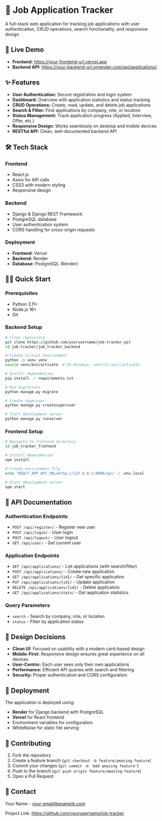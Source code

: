 # 🎯 Job Application Tracker

A full-stack web application for tracking job applications with user authentication, CRUD operations, search functionality, and responsive design.

## 🚀 Live Demo

- **Frontend:** https://your-frontend-url.vercel.app
- **Backend API:** https://your-backend-url.onrender.com/api/applications/

## ✨ Features

- **User Authentication:** Secure registration and login system
- **Dashboard:** Overview with application statistics and status tracking
- **CRUD Operations:** Create, read, update, and delete job applications
- **Search & Filter:** Find applications by company, role, or location
- **Status Management:** Track application progress (Applied, Interview, Offer, etc.)
- **Responsive Design:** Works seamlessly on desktop and mobile devices
- **RESTful API:** Clean, well-documented backend API

## 🛠️ Tech Stack

### Frontend
- React.js
- Axios for API calls
- CSS3 with modern styling
- Responsive design

### Backend
- Django & Django REST Framework
- PostgreSQL database
- User authentication system
- CORS handling for cross-origin requests

### Deployment
- **Frontend:** Vercel
- **Backend:** Render
- **Database:** PostgreSQL (Render)

## 🏃‍♂️ Quick Start

### Prerequisites
- Python 3.11+
- Node.js 16+
- Git

### Backend Setup
```bash
# Clone repository
git clone https://github.com/yourusername/job-tracker.git
cd job-tracker/job_tracker_backend

# Create virtual environment
python -m venv venv
source venv/bin/activate  # On Windows: venv\Scripts\activate

# Install dependencies
pip install -r requirements.txt

# Run migrations
python manage.py migrate

# Create superuser
python manage.py createsuperuser

# Start development server
python manage.py runserver
```

### Frontend Setup
```bash
# Navigate to frontend directory
cd job_tracker_frontend

# Install dependencies
npm install

# Create environment file
echo "REACT_APP_API_URL=http://127.0.0.1:8000/api" > .env.local

# Start development server
npm start
```

## 📄 API Documentation

### Authentication Endpoints
- `POST /api/register/` - Register new user
- `POST /api/login/` - User login
- `POST /api/logout/` - User logout
- `GET /api/user/` - Get current user

### Application Endpoints
- `GET /api/applications/` - List applications (with search/filter)
- `POST /api/applications/` - Create new application
- `GET /api/applications/{id}/` - Get specific application
- `PUT /api/applications/{id}/` - Update application
- `DELETE /api/applications/{id}/` - Delete application
- `GET /api/applications/stats/` - Get application statistics

### Query Parameters
- `search` - Search by company, role, or location
- `status` - Filter by application status

## 🎨 Design Decisions

- **Clean UI:** Focused on usability with a modern card-based design
- **Mobile-First:** Responsive design ensures great experience on all devices
- **User-Centric:** Each user sees only their own applications
- **Performance:** Efficient API queries with search and filtering
- **Security:** Proper authentication and CORS configuration

## 🚀 Deployment

The application is deployed using:
- **Render** for Django backend with PostgreSQL
- **Vercel** for React frontend
- Environment variables for configuration
- WhiteNoise for static file serving

## 🤝 Contributing

1. Fork the repository
2. Create a feature branch (`git checkout -b feature/amazing-feature`)
3. Commit your changes (`git commit -m 'Add amazing feature'`)
4. Push to the branch (`git push origin feature/amazing-feature`)
5. Open a Pull Request

## 📧 Contact

Your Name - your-email@example.com

Project Link: https://github.com/yourusername/job-tracker
